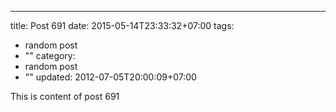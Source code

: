 ---
title: Post 691
date: 2015-05-14T23:33:32+07:00
tags:
  - random post
  - ""
category:
  - random post
  - ""
updated: 2012-07-05T20:00:09+07:00

This is content of post 691